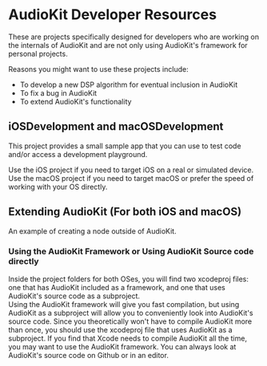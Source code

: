# AudioKit Developer Resources

These are projects specifically designed for developers who are working on the 
internals of AudioKit and are not only using AudioKit's framework for personal projects.

Reasons you might want to use these projects include:

* To develop a new DSP algorithm for eventual inclusion in AudioKit
* To fix a bug in AudioKit
* To extend AudioKit's functionality 

## iOSDevelopment and macOSDevelopment

This project provides a small sample app that you can use to test code and/or access a development playground.

Use the iOS project if you need to target iOS on a real or simulated device. Use the macOS project if you need to target macOS or prefer the speed of working with your OS directly.

## Extending AudioKit (For both iOS and macOS)

An example of creating a node outside of AudioKit.

### Using the AudioKit Framework or Using AudioKit Source code directly

Inside the project folders for both OSes, you will find two xcodeproj files: one 
that has AudioKit included as a framework, and one that uses AudioKit's source code as a subproject.  
Using the AudioKit framework will give you fast compilation, but using AudioKit as a subproject will allow you to conveniently look into AudioKit's source code. Since you theoretically won't have to compile AudioKit more than once, 
you should use the xcodeproj file that uses AudioKit as a subproject. If you find that Xcode
needs to compile AudioKit all the time, you may want to use the AudioKit framework. You can
always look at AudioKit's source code on Github or in an editor.
